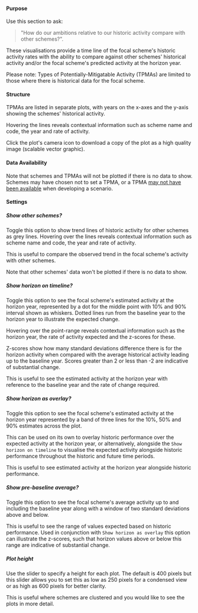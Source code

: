 #### Purpose

Use this section to ask:

> "How do our ambitions relative to our historic activity compare with other schemes?".

These visualisations provide a time line of the focal scheme's historic activity rates with the ability to compare against other schemes' historical activity and/or the focal scheme's predicted activity at the horizon year.

Please note: Types of Potentially-Mitigatable Activity (TPMAs) are limited to those where there is historical data for the focal scheme.

#### Structure

TPMAs are listed in separate plots, with years on the x-axes and the y-axis showing the schemes' historical activity.

Hovering the lines reveals contextual information such as scheme name and code, the year and rate of activity.

Click the plot's camera icon to download a copy of the plot as a high quality image (scalable vector graphic).

#### Data Availability

Note that schemes and TPMAs will not be plotted if there is no data to show.
Schemes may have chosen not to set a TPMA, or a TPMA [may not have been available](https://connect.strategyunitwm.nhs.uk/nhp/project_information/user_guide/mitigators_lookup.html) when developing a scenario.

#### Settings

##### Show other schemes?

Toggle this option to show trend lines of historic activity for other schemes as grey lines.
Hovering over the lines reveals contextual information such as scheme name and code, the year and rate of activity.

This is useful to compare the observed trend in the focal scheme's activity with other schemes.

Note that other schemes' data won't be plotted if there is no data to show.

##### Show horizon on timeline?

Toggle this option to see the focal scheme's estimated activity at the horizon year, represented by a dot for the middle point with 10% and 90% interval shown as whiskers.
Dotted lines run from the baseline year to the horizon year to illustrate the expected change.

Hovering over the point-range reveals contextual information such as the horizon year, the rate of activity expected and the z-scores for these.

Z-scores show how many standard deviations difference there is for the horizon activity when compared with the average historical activity leading up to the baseline year.
Scores greater than 2 or less than -2 are indicative of substantial change.

This is useful to see the estimated activity at the horizon year with reference to the baseline year and the rate of change required.

##### Show horizon as overlay?

Toggle this option to see the focal scheme's estimated activity at the horizon year represented by a band of three lines for the 10%, 50% and 90% estimates across the plot.

This can be used on its own to overlay historic performance over the expected activity at the horizon year, or alternatively, alongside the `Show horizon on timeline` to visualise the expected activity alongside historic performance throughout the historic and future time periods.

This is useful to see estimated activity at the horizon year alongside historic performance.

##### Show pre-baseline average?

Toggle this option to see the focal scheme's average activity up to and including the baseline year along with a window of two standard deviations above and below.

This is useful to see the range of values expected based on historic performance.
Used in conjunction with `Show horizon as overlay` this option can illustrate the z-scores, such that horizon values above or below this range are indicative of substantial change.

##### Plot height

Use the slider to specify a height for each plot. The default is 400 pixels but this slider allows you to set this as low as 250 pixels for a condensed view or as high as 600 pixels for better clarity.

This is useful where schemes are clustered and you would like to see the plots in more detail.
